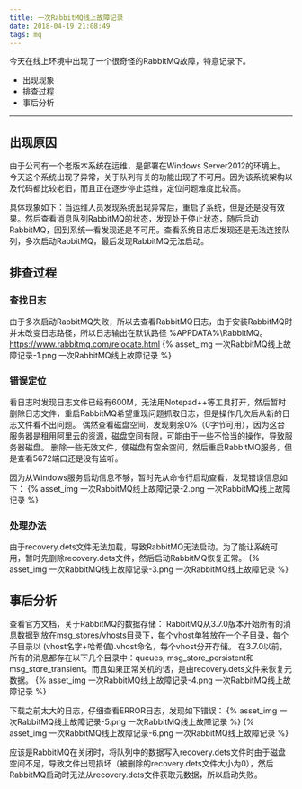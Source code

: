 ```yaml
---
title: 一次RabbitMQ线上故障记录
date: 2018-04-19 21:08:49
tags: mq
---
```

今天在线上环境中出现了一个很奇怪的RabbitMQ故障，特意记录下。
* 出现现象
* 排查过程
* 事后分析
---
<!-- more -->
## 出现原因
由于公司有一个老版本系统在运维，是部署在Windows Server2012的环境上。今天这个系统出现了异常，关于队列有关的功能出现了不可用。因为该系统架构以及代码都比较老旧，而且正在逐步停止运维，定位问题难度比较高。

具体现象如下：当运维人员发现系统出现异常后，重启了系统，但是还是没有效果。然后查看消息队列RabbitMQ的状态，发现处于停止状态，随后启动RabbitMQ，回到系统一看发现还是不可用。查看系统日志后发现还是无法连接队列，多次启动RabbitMQ，最后发现RabbitMQ无法启动。

## 排查过程
### 查找日志
由于多次启动RabbitMQ失败，所以去查看RabbitMQ日志，由于安装RabbitMQ时并未改变日志路径，所以日志输出在默认路径	%APPDATA%\RabbitMQ。
https://www.rabbitmq.com/relocate.html
{% asset_img 一次RabbitMQ线上故障记录-1.png 一次RabbitMQ线上故障记录 %}

### 错误定位
看日志时发现日志文件已经有600M，无法用Notepad++等工具打开，然后暂时删除日志文件，重启RabbitMQ希望重现问题抓取日志，但是操作几次后从新的日志文件看不出问题。
偶然查看磁盘空间，发现剩余0%（0字节可用），因为这台服务器是租用阿里云的资源，磁盘空间有限，可能由于一些不恰当的操作，导致服务器磁盘。
删除一些无效文件，使磁盘有空余空间，然后重启RabbitMQ服务，但是查看5672端口还是没有监听。

因为从Windows服务启动信息不够，暂时先从命令行启动查看，发现错误信息如下：
{% asset_img 一次RabbitMQ线上故障记录-2.png 一次RabbitMQ线上故障记录 %}

### 处理办法
由于recovery.dets文件无法加载，导致RabbitMQ无法启动。为了能让系统可用，暂时先删除recovery.dets文件，然后启动RabbitMQ恢复正常。
{% asset_img 一次RabbitMQ线上故障记录-3.png 一次RabbitMQ线上故障记录 %}

## 事后分析
查看官方文档，关于RabbitMQ的数据存储：
RabbitMQ从3.7.0版本开始所有的消息数据到放在msg_stores/vhosts目录下，每个vhost单独放在一个子目录，每个子目录以 (vhost名字+哈希值).vhost命名，每个vhost分开存储。
在3.7.0以前，所有的消息都存在以下几个目录中：queues, msg_store_persistent和msg_store_transient。而且如果正常关机的话，是由recovery.dets文件来恢复元数据。 
{% asset_img 一次RabbitMQ线上故障记录-4.png 一次RabbitMQ线上故障记录 %}

下载之前太大的日志，仔细查看ERROR日志，发现如下错误：
{% asset_img 一次RabbitMQ线上故障记录-5.png 一次RabbitMQ线上故障记录 %}
{% asset_img 一次RabbitMQ线上故障记录-6.png 一次RabbitMQ线上故障记录 %}

应该是RabbitMQ在关闭时，将队列中的数据写入recovery.dets文件时由于磁盘空间不足，导致文件出现损坏（被删除的recovery.dets文件大小为0），然后RabbitMQ启动时无法从recovery.dets文件获取元数据，所以启动失败。
